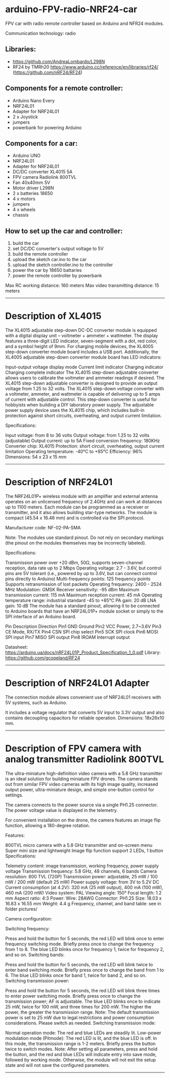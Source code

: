 # arduino-FPV-radio-NRF24-car
FPV car with radio remote controller based on Arduino and NFR24 modules.

Communication technology: radio

## Libraries:
- https://github.com/AndreaLombardo/L298N
- RF24 by TMRh20 https://www.arduino.cc/reference/en/libraries/rf24/ (https://github.com/nRF24/RF24)

## Components for a remote controller:
- Arduino Nano Every
- NRF24L01
- Adapter for NRF24L01
- 2 x Joystick
- jumpers
- powerbank for powering Arduino

## Components for a car:
- Arduino UNO
- NRF24L01
- Adapter for NRF24L01
- DC/DC converter XL4015 5A
- FPV camera Radiolink 800TVL
- Fan 40x40mm 5V
- Motor driver L298N
- 2 x batteries 18650
- 4 x motors
- jumpers
- 4 x wheels
- chassis

## How to set up the car and controller:
1) build the car
2) set DC/DC converter's output voltage to 5V
3) build the remote controller
4) upload the sketch car.ino to the car
5) upload the sketch controller.ino to the controller
6) power the car by 18650 battaries
7) power the remote controller by powerbank

  
Max RC working distance: 160 meters
Max video transmitting distance: 15 meters

--------------------------------------------------

# Description of XL4015

The XL4015 adjustable step-down DC-DC converter module is equipped with a digital display unit – voltmeter + ammeter + wattmeter.
The display features a three-digit LED indicator, seven-segment with a dot, red color, and a symbol height of 9mm.
For charging mobile devices, the XL4005 step-down converter module board includes a USB port.
Additionally, the XL4005 adjustable step-down converter module board has LED indicators:

Input-output voltage display mode
Current limit indicator
Charging indicator
Charging complete indicator
The XL4015 step-down adjustable converter allows users to calibrate the voltmeter and ammeter readings if desired.
The XL4015 step-down adjustable converter is designed to provide an output voltage from 1.25 to 32 volts.
The XL4015 step-down voltage converter with a voltmeter, ammeter, and wattmeter is capable of delivering up to 5 amps of current with adjustable control.
This step-down converter is useful for hobbyists when building a DIY laboratory power supply.
The adjustable power supply device uses the XL4015 chip, which includes built-in protection against short circuits, overheating, and output current limitation.

Specifications:

Input voltage: from 8 to 36 volts
Output voltage: from 1.25 to 32 volts (adjustable)
Output current: up to 5A
Fixed conversion frequency: 180KHz
Converter chip: XL4015
Protection: short circuit, overheating, output current limitation
Operating temperature: -40°C to +85°C
Efficiency: 96%
Dimensions: 54 x 23 x 15 mm

---
# Description of NRF24L01
The NRF24L01P+ wireless module with an amplifier and external antenna operates on an unlicensed frequency of 2.4GHz and can work at distances up to 1100 meters. Each module can be programmed as a receiver or transmitter, and it also allows building star-type networks. The module is compact (45.54 x 16.46 mm) and is controlled via the SPI protocol.

Manufacturer code: NF-02-PA-SMA

Note: The modules use standard pinout. Do not rely on secondary markings (the pinout on the modules themselves may be incorrectly labeled).

Specifications:

Transmission power over +20 dBm, 50Ω, supports seven-channel reception, data rate up to 2 Mbps
Operating voltage: 2.7 - 3.6V, but control pins are 5V tolerant (i.e., powered by up to 3.6V, but can connect control pins directly to Arduino)
Multi-frequency points: 125 frequency points
Supports retransmission of lost packets
Operating frequency: 2400 - 2524 MHz
Modulation: GMSK
Receiver sensitivity: -95 dBm
Maximum transmission current: 115 mA
Maximum reception current: 45 mA
Operating temperature range: industrial standard -45 to +85°C
PA gain: 20 dB
LNA gain: 10 dB The module has a standard pinout, allowing it to be connected to Arduino boards that have an NRF24L01P+ module socket or simply to the SPI interface of an Arduino board.

Pin	Description	Direction
Pin1	GND	Ground
Pin2	VCC	Power, 2.7~3.6V
Pin3	CE	Mode, RX/TX
Pin4	CSN	SPI chip select
Pin5	SCK	SPI clock
Pin6	MOSI	SPI input
Pin7	MISO	SPI output
Pin8	IROAM	Interrupt output

Datasheet: https://arduino.ua/docs/nRF24L01P_Product_Specification_1_0.pdf
Library: https://github.com/gcopeland/RF24

-----
# Description of NRF24L01 Adapter
The connection module allows convenient use of NRF24L01 receivers with 5V systems, such as Arduino.

It includes a voltage regulator that converts 5V input to 3.3V output and also contains decoupling capacitors for reliable operation. Dimensions: 18x26x10 mm.

---

# Description of FPV camera with analog transmitter Radiolink 800TVL
The ultra-miniature high-definition video camera with a 5.8 GHz transmitter is an ideal solution for building miniature FPV drones. The camera stands out from similar FPV video cameras with its high image quality, increased output power, ultra-miniature design, and simple one-button control for settings.

The camera connects to the power source via a single PH1.25 connector. The power voltage value is displayed in the telemetry.

For convenient installation on the drone, the camera features an image flip function, allowing a 180-degree rotation.

Features:

800TVL micro camera with a 5.8 GHz transmitter and on-screen menu
Super mini size and lightweight
Image flip function support
2 LEDs, 1 button
Specifications:

Telemetry content: image transmission, working frequency, power supply voltage
Transmission frequency: 5.8 GHz, 48 channels, 6 bands
Camera resolution: 800 TVL (720P)
Transmission power: adjustable, 25 mW / 100 mW / 200 mW (default 25 mW)
Power supply voltage: from 3V to 5.2V DC
Current consumption (at 4.2V): 320 mA (25 mW output), 400 mA (100 mW), 460 mA (200 mW)
Video system: PAL
Viewing angle: 150°
Focal length: 1.2 mm
Aspect ratio: 4:3
Power:
Wire: 28AWG
Connector: PH1.25
Size: 18.03 x 16.83 x 16.55 mm
Weight: 4.4 g
Frequency, channel, and band table: see in folder pictures/

Camera configuration:

Switching frequency:

Press and hold the button for 5 seconds, the red LED will blink once to enter frequency switching mode.
Briefly press once to change the frequency from 1 to 8.
The blue LED blinks once for frequency 1, twice for frequency 2, and so on.
Switching bands:

Press and hold the button for 5 seconds, the red LED will blink twice to enter band switching mode.
Briefly press once to change the band from 1 to 6.
The blue LED blinks once for band 1, twice for band 2, and so on.
Switching transmission power:

Press and hold the button for 5 seconds, the red LED will blink three times to enter power switching mode.
Briefly press once to change the transmission power; AF is adjustable.
The blue LED blinks once to indicate 25 mW, twice for 100 mW, and three times for 200 mW. The higher the power, the greater the transmission range.
Note: The default transmission power is set to 25 mW due to legal restrictions and power consumption considerations. Please switch as needed.
Switching transmission mode:

Normal operation mode: The red and blue LEDs are steadily lit.
Low-power modulation mode (Pitmode): The red LED is lit, and the blue LED is off. In this mode, the transmission range is 1-2 meters.
Briefly press the button twice to switch modes.
Note: After setting all parameters, press and hold the button, and the red and blue LEDs will indicate entry into save mode, followed by working mode. Otherwise, the module will not exit the setup state and will not save the configured parameters.

---
